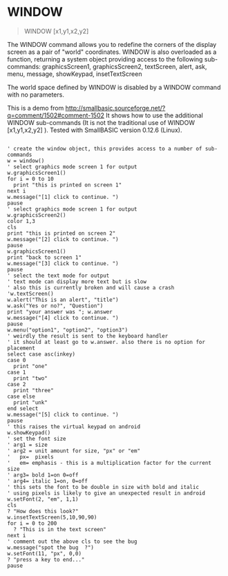 # WINDOW

> WINDOW [x1,y1,x2,y2]

The WINDOW command allows you to redefine the corners of the display screen as a pair of "world" coordinates. WINDOW is also overloaded as a function, returning a system object providing access to the following sub-commands: graphicsScreen1, graphicsScreen2, textScreen, alert, ask, menu, message, showKeypad, insetTextScreen


The world space defined by WINDOW is disabled by a WINDOW command with no parameters.

This is a demo from http://smallbasic.sourceforge.net/?q=comment/1502#comment-1502
It shows how to use the additional WINDOW sub-commands (It is not the traditional use of WINDOW [x1,y1,x2,y2] ).
Tested with SmallBASIC version 0.12.6 (Linux).

~~~

' create the window object, this provides access to a number of sub-commands
w = window()
' select graphics mode screen 1 for output
w.graphicsScreen1()
for i = 0 to 10
  print "this is printed on screen 1"
next i
w.message("[1] click to continue. ")
pause
' select graphics mode screen 1 for output
w.graphicsScreen2()
color 1,3
cls
print "this is printed on screen 2"
w.message("[2] click to continue. ")
pause
w.graphicsScreen1()
print "back to screen 1"
w.message("[3] click to continue. ")
pause
' select the text mode for output
' text mode can display more text but is slow 
' also this is currently broken and will cause a crash 
'w.textScreen()
w.alert("This is an alert", "title")
w.ask("Yes or no?", "Question")
print "your answer was "; w.answer
w.message("[4] click to continue. ")
pause
w.menu("option1", "option2", "option3")
' weirdly the result is sent to the keyboard handler
' it should at least go to w.answer. also there is no option for placement
select case asc(inkey)
case 0
  print "one"
case 1
  print "two"
case 2
  print "three"
case else
  print "unk"
end select
w.message("[5] click to continue. ")
pause
' this raises the virtual keypad on android
w.showKeypad()
' set the font size 
' arg1 = size 
' arg2 = unit amount for size, "px" or "em"
'   px=  pixels
'   em= emphasis - this is a multiplication factor for the current size
' arg3= bold 1=on 0=off
' arg4= italic 1=on, 0=off
' this sets the font to be double in size with bold and italic
' using pixels is likely to give an unexpected result in android
w.setFont(2, "em", 1,1)
cls
? "How does this look?"
w.insetTextScreen(5,10,90,90)
for i = 0 to 200
  ? "This is in the text screen"
next i
' comment out the above cls to see the bug
w.message("spot the bug  ?")
w.setFont(11, "px", 0,0)
? "press a key to end..."
pause

~~~



